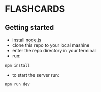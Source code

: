 # FLASHCARDS
## Getting started
- install [node.js](https://nodejs.org/)
- clone this repo to your local mashine
- enter the repo directory in your terminal
- run:
```bash
npm install
```
- to start the server run:
```bash
npm run dev
```
